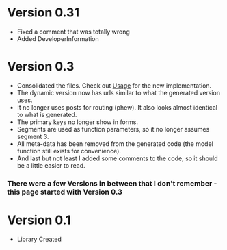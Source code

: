 # Version 0.31 #
  * Fixed a comment that was totally wrong
  * Added DeveloperInformation

# Version 0.3 #
  * Consolidated the files.  Check out [Usage](Usage.md) for the new implementation.
  * The dynamic version now has urls similar to what the generated version uses.
  * It no longer uses posts for routing (phew).  It also looks almost identical to what is generated.
  * The primary keys no longer show in forms.
  * Segments are used as function parameters, so it no longer assumes segment 3.
  * All meta-data has been removed from the generated code (the model function still exists for convenience).
  * And last but not least I added some comments to the code, so it should be a little easier to read.

### There were a few Versions in between that I don't remember - this page started with Version 0.3 ###

# Version 0.1 #
  * Library Created